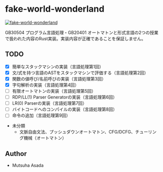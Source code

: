 # fake-world-wonderland
[![fake-world-wonderland](http://img.youtube.com/vi/z3sWoyFHFRs/0.jpg)](https://www.youtube.com/watch?v=z3sWoyFHFRs)

GB30504 プログラム言語処理・GB20401 オートマトンと形式言語の2つの授業で扱われた内容のRust実装。実装内容が正確であることを保証しません。

## TODO
- [x] 簡単なスタックマシンの実装（言語処理第1回）
- [x] 文/式を持つ言語のASTをスタックマシンで評価する（言語処理第2回）
- [x] 関数の値呼び/名前呼びの実装（言語処理第3回）
- [x] 字句解析の実装（言語処理第4回）
- [ ] 有限オートマトンの実装（言語処理第5回）
- [ ] RDP/LL(1) Parser Generatorの実装（言語処理第6回）
- [ ] LR(0) Parserの実装（言語処理第7回）
- [ ] バイトコードへのコンパイルの実装（言語処理第8回）
- [ ] 命令の追加（言語処理第9回）
- 未分類
  - 文脈自由文法、プッシュダウンオートマトン、CFG/DCFG、チューリング機械（オートマトン）

## Author
- Mutsuha Asada
